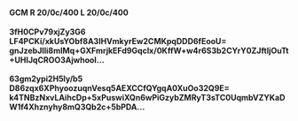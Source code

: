 #### GCM R 20/0c/400 L 20/0c/400
**3fH0CPv79xjZy3G6**<br/>**LF4PCKi/xkUsYObf8A3lHVmkyrEw2CMKpqDDD6fEooU=**<br/>**gnJzebJIli8mlMq+GXFmrjkEFd9GqcIx/0KffW+w4r6S3b2CYrY0ZJftljOuTt+UHIJqCROO3AjwhooI...**<br/><br/>
**63gm2ypi2H5ly/b5**<br/>**D86zqx6XPhyoozuqnVesq5AEXCCfQYgqA0XuOo32Q9E=**<br/>**k4TNBzNxvLAihcDp+5xPuswiXQn6wPiGzybZMRyT3sTC0UqmbVZYKaDW1f4Xhznyhy8mQ3Qb2c+5bPDA...**